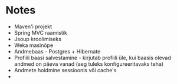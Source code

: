 # Notes
* Maven'i projekt
* Spring MVC raamistik
* Jsoup kroolimiseks
* Weka masinõpe
* Andmebaas - Postgres + Hibernate
* Profiili baasi salvestamine - kirjutab profiili üle, kui baasis olevad andmed on päeva vanad (aeg tuleks konfigureeritavaks teha)
* Andmete hoidmine sessioonis või cache's
* 